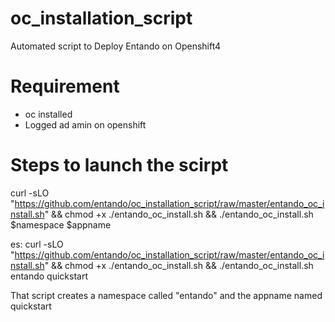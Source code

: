 # oc_installation_script
Automated script to Deploy Entando on Openshift4

# Requirement
- oc installed
- Logged ad amin on openshift

# Steps to launch the scirpt

curl -sLO  "https://github.com/entando/oc_installation_script/raw/master/entando_oc_install.sh" && chmod +x ./entando_oc_install.sh && ./entando_oc_install.sh $namespace $appname

es:
curl -sLO  "https://github.com/entando/oc_installation_script/raw/master/entando_oc_install.sh" && chmod +x ./entando_oc_install.sh && ./entando_oc_install.sh entando quickstart

That script creates a namespace called "entando" and the appname named quickstart
